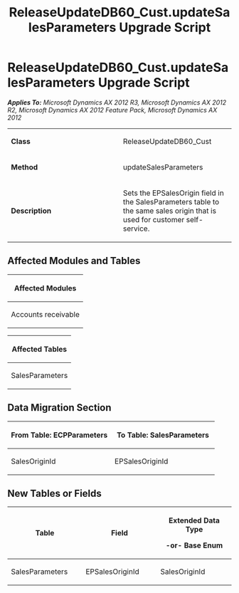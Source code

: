 ﻿---
title: ReleaseUpdateDB60_Cust.updateSalesParameters Upgrade Script
TOCTitle: ReleaseUpdateDB60_Cust.updateSalesParameters Upgrade Script
ms:assetid: 8f73a479-2897-5c29-e5b2-0fd91b9e48dc
ms:mtpsurl: https://msdn.microsoft.com/en-us/library/JJ736541(v=AX.60)
ms:contentKeyID: 49709730
ms.date: 05/18/2015
mtps_version: v=AX.60
---

# ReleaseUpdateDB60\_Cust.updateSalesParameters Upgrade Script 


_**Applies To:** Microsoft Dynamics AX 2012 R3, Microsoft Dynamics AX 2012 R2, Microsoft Dynamics AX 2012 Feature Pack, Microsoft Dynamics AX 2012_

<table>
<colgroup>
<col style="width: 50%" />
<col style="width: 50%" />
</colgroup>
<tbody>
<tr class="odd">
<td><p><strong>Class</strong></p></td>
<td><p>ReleaseUpdateDB60_Cust</p></td>
</tr>
<tr class="even">
<td><p><strong>Method</strong></p></td>
<td><p>updateSalesParameters</p></td>
</tr>
<tr class="odd">
<td><p><strong>Description</strong></p></td>
<td><p>Sets the EPSalesOrigin field in the SalesParameters table to the same sales origin that is used for customer self-service.</p></td>
</tr>
</tbody>
</table>


## Affected Modules and Tables

<table>
<colgroup>
<col style="width: 100%" />
</colgroup>
<thead>
<tr class="header">
<th><p>Affected Modules</p></th>
</tr>
</thead>
<tbody>
<tr class="odd">
<td><p>Accounts receivable</p></td>
</tr>
</tbody>
</table>


<table>
<colgroup>
<col style="width: 100%" />
</colgroup>
<thead>
<tr class="header">
<th><p>Affected Tables</p></th>
</tr>
</thead>
<tbody>
<tr class="odd">
<td><p>SalesParameters</p></td>
</tr>
</tbody>
</table>


## Data Migration Section

<table>
<colgroup>
<col style="width: 50%" />
<col style="width: 50%" />
</colgroup>
<thead>
<tr class="header">
<th><p>From Table: ECPParameters</p></th>
<th><p>To Table: SalesParameters</p></th>
</tr>
</thead>
<tbody>
<tr class="odd">
<td><p>SalesOriginId</p></td>
<td><p>EPSalesOriginId</p></td>
</tr>
</tbody>
</table>


## New Tables or Fields

<table>
<colgroup>
<col style="width: 33%" />
<col style="width: 33%" />
<col style="width: 33%" />
</colgroup>
<thead>
<tr class="header">
<th><p>Table</p></th>
<th><p>Field</p></th>
<th><p>Extended Data Type</p>
<p>-or- Base Enum</p></th>
</tr>
</thead>
<tbody>
<tr class="odd">
<td><p>SalesParameters</p></td>
<td><p>EPSalesOriginId</p></td>
<td><p>SalesOriginId</p></td>
</tr>
</tbody>
</table>

  


